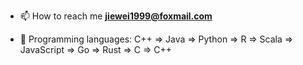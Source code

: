 
- 📫 How to reach me **jiewei1999@foxmail.com**

- 🧊 Programming languages: C++ => Java => Python => R => Scala => JavaScript => Go => Rust => C => C++

